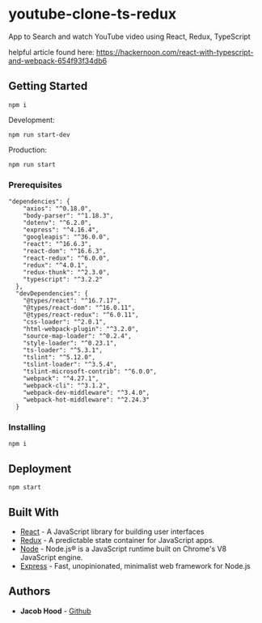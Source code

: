 # youtube-clone-ts-redux
App to Search and watch YouTube video using React, Redux, TypeScript

helpful article found here: https://hackernoon.com/react-with-typescript-and-webpack-654f93f34db6

## Getting Started
```
npm i
````

Development:
```
npm run start-dev
```

Production:
```
npm run start
```


### Prerequisites
```
"dependencies": {
    "axios": "^0.18.0",
    "body-parser": "^1.18.3",
    "dotenv": "^6.2.0",
    "express": "^4.16.4",
    "googleapis": "^36.0.0",
    "react": "^16.6.3",
    "react-dom": "^16.6.3",
    "react-redux": "^6.0.0",
    "redux": "^4.0.1",
    "redux-thunk": "^2.3.0",
    "typescript": "^3.2.2"
  },
  "devDependencies": {
    "@types/react": "^16.7.17",
    "@types/react-dom": "^16.0.11",
    "@types/react-redux": "^6.0.11",
    "css-loader": "^2.0.1",
    "html-webpack-plugin": "^3.2.0",
    "source-map-loader": "^0.2.4",
    "style-loader": "^0.23.1",
    "ts-loader": "^5.3.1",
    "tslint": "^5.12.0",
    "tslint-loader": "^3.5.4",
    "tslint-microsoft-contrib": "^6.0.0",
    "webpack": "^4.27.1",
    "webpack-cli": "^3.1.2",
    "webpack-dev-middleware": "^3.4.0",
    "webpack-hot-middleware": "^2.24.3"
  }
```
### Installing

```
npm i
```

## Deployment

```
npm start
```

## Built With

* [React](https://reactjs.org/) - A JavaScript library for building user interfaces
* [Redux](https://redux.js.org/) - A predictable state container for JavaScript apps.
* [Node](https://nodejs.org/en/) - Node.js® is a JavaScript runtime built on Chrome's V8 JavaScript engine.
* [Express](https://expressjs.com/) - Fast, unopinionated, minimalist web framework for Node.js

## Authors

* **Jacob Hood** - [Github](https://github.com/jacobwhood)
